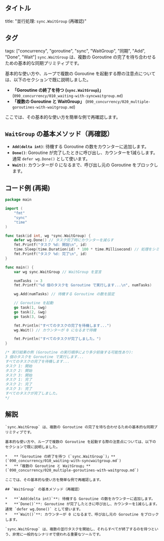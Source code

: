 ## タイトル
title: "並行処理: `sync.WaitGroup` (再確認)"
## タグ
tags: ["concurrency", "goroutine", "sync", "WaitGroup", "同期", "Add", "Done", "Wait"]
`sync.WaitGroup` は、複数の Goroutine の完了を待ち合わせるための基本的な同期プリミティブです。

基本的な使い方や、ループで複数の Goroutine を起動する際の注意点については、以下のセクションで既に説明しました。

*   **「Goroutine の終了を待つ (`sync.WaitGroup`)」** (`090_concurrency/010_waiting-with-syncwaitgroup.md`)
*   **「複数の Goroutine と WaitGroup」** (`090_concurrency/020_multiple-goroutines-with-waitgroup.md`)

ここでは、その基本的な使い方を簡単な例で再確認します。

## `WaitGroup` の基本メソッド（再確認）

*   **`Add(delta int)`**: 待機する Goroutine の数をカウンターに追加します。
*   **`Done()`**: Goroutine が完了したときに呼び出し、カウンターを1減らします。通常 `defer wg.Done()` として使います。
*   **`Wait()`**: カウンターが 0 になるまで、呼び出し元の Goroutine をブロックします。

## コード例 (再掲)

```go title="WaitGroup の基本的な使い方 (3つの Goroutine)"
package main

import (
	"fmt"
	"sync"
	"time"
)

func task(id int, wg *sync.WaitGroup) {
	defer wg.Done() // タスク完了時にカウンターを減らす
	fmt.Printf("タスク %d: 開始\n", id)
	time.Sleep(time.Duration(id) * 100 * time.Millisecond) // 処理をシミュレート
	fmt.Printf("タスク %d: 完了\n", id)
}

func main() {
	var wg sync.WaitGroup // WaitGroup を宣言

	numTasks := 3
	fmt.Printf("%d 個のタスクを Goroutine で実行します...\n", numTasks)

	wg.Add(numTasks) // 待機する Goroutine の数を設定

	// Goroutine を起動
	go task(1, &wg)
	go task(2, &wg)
	go task(3, &wg)

	fmt.Println("すべてのタスクの完了を待機します...")
	wg.Wait() // カウンターが 0 になるまで待機

	fmt.Println("すべてのタスクが完了しました。")
}

/* 実行結果の例 (Goroutine の実行順序により多少前後する可能性あり):
3 個のタスクを Goroutine で実行します...
すべてのタスクの完了を待機します...
タスク 1: 開始
タスク 2: 開始
タスク 3: 開始
タスク 1: 完了
タスク 2: 完了
タスク 3: 完了
すべてのタスクが完了しました。
*/
```

## 解説
```text
`sync.WaitGroup` は、複数の Goroutine の完了を待ち合わせるための基本的な同期プリミティブです。

基本的な使い方や、ループで複数の Goroutine を起動する際の注意点については、以下のセクションで既に説明しました。

*   **「Goroutine の終了を待つ (`sync.WaitGroup`)」** (`090_concurrency/010_waiting-with-syncwaitgroup.md`)
*   **「複数の Goroutine と WaitGroup」** (`090_concurrency/020_multiple-goroutines-with-waitgroup.md`)

ここでは、その基本的な使い方を簡単な例で再確認します。

## `WaitGroup` の基本メソッド（再確認）

*   **`Add(delta int)`**: 待機する Goroutine の数をカウンターに追加します。
*   **`Done()`**: Goroutine が完了したときに呼び出し、カウンターを1減らします。通常 `defer wg.Done()` として使います。
*   **`Wait()`**: カウンターが 0 になるまで、呼び出し元の Goroutine をブロックします。

`sync.WaitGroup` は、複数の並行タスクを開始し、それらすべてが終了するのを待つという、非常に一般的なシナリオで使われる重要なツールです。